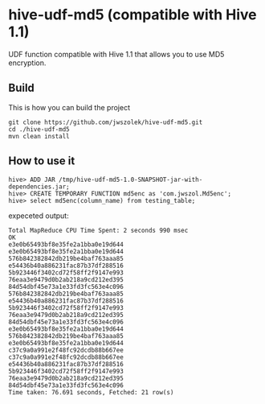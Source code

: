 # hive-udf-md5 (compatible with Hive 1.1)

UDF function compatible with Hive 1.1 that allows you to use MD5 encryption.

## Build
This is how you can build the project

```
git clone https://github.com/jwszolek/hive-udf-md5.git
cd ./hive-udf-md5
mvn clean install
```

## How to use it

```
hive> ADD JAR /tmp/hive-udf-md5-1.0-SNAPSHOT-jar-with-dependencies.jar;
hive> CREATE TEMPORARY FUNCTION md5enc as 'com.jwszol.Md5enc';
hive> select md5enc(column_name) from testing_table;
```

expeceted output:

```
Total MapReduce CPU Time Spent: 2 seconds 990 msec
OK
e3e0b65493bf8e35fe2a1bba0e19d644
e3e0b65493bf8e35fe2a1bba0e19d644
576b842382842db219be4baf763aaa85
e54436b40a886231fac87b37df288516
5b923446f3402cd72f58ff2f9147e993
76eaa3e9479d0b2ab218a9cd212ed395
84d54dbf45e73a1e33fd3fc563e4c096
576b842382842db219be4baf763aaa85
e54436b40a886231fac87b37df288516
5b923446f3402cd72f58ff2f9147e993
76eaa3e9479d0b2ab218a9cd212ed395
84d54dbf45e73a1e33fd3fc563e4c096
e3e0b65493bf8e35fe2a1bba0e19d644
576b842382842db219be4baf763aaa85
e3e0b65493bf8e35fe2a1bba0e19d644
c37c9a0a991e2f48fc92dcdb88b667ee
c37c9a0a991e2f48fc92dcdb88b667ee
e54436b40a886231fac87b37df288516
5b923446f3402cd72f58ff2f9147e993
76eaa3e9479d0b2ab218a9cd212ed395
84d54dbf45e73a1e33fd3fc563e4c096
Time taken: 76.691 seconds, Fetched: 21 row(s)
```





